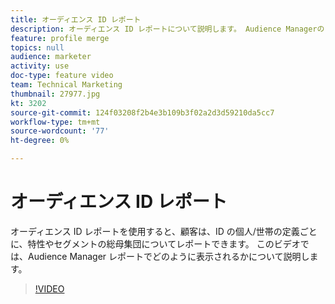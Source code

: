 ```yaml
---
title: オーディエンス ID レポート
description: オーディエンス ID レポートについて説明します。 Audience Managerのこのタイプのレポートを使用すると、特性やセグメントの総母集団を、個人または ID の世帯の定義ごとにレポートできます。
feature: profile merge
topics: null
audience: marketer
activity: use
doc-type: feature video
team: Technical Marketing
thumbnail: 27977.jpg
kt: 3202
source-git-commit: 124f03208f2b4e3b109b3f02a2d3d59210da5cc7
workflow-type: tm+mt
source-wordcount: '77'
ht-degree: 0%

---
```



# オーディエンス ID レポート

オーディエンス ID レポートを使用すると、顧客は、ID の個人/世帯の定義ごとに、特性やセグメントの総母集団についてレポートできます。 このビデオでは、Audience Manager レポートでどのように表示されるかについて説明します。

>[!VIDEO](https://video.tv.adobe.com/v/27977/?quality=12)
